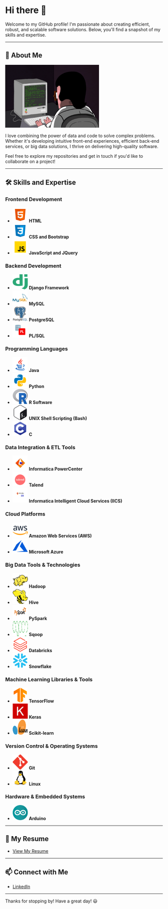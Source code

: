 # Hi there 👋

Welcome to my GitHub profile! I'm passionate about creating efficient, robust, and scalable software solutions. Below, you'll find a snapshot of my skills and expertise.

---

## 🌟 About Me

<img src="./Images & GIFs/Coder.gif" width="300" height="200" alt="Coding Animation">

I love combining the power of data and code to solve complex problems. Whether it's developing intuitive front-end experiences, efficient back-end services, or big data solutions, I thrive on delivering high-quality software.

Feel free to explore my repositories and get in touch if you'd like to collaborate on a project!

---

## 🛠️ Skills and Expertise

### Frontend Development
- <img src="./Images & GIFs/HTML.png" width="48" height="48"> **HTML**
- <img src="./Images & GIFs/CSS.png" width="48" height="48"> **CSS and Bootstrap**
- <img src="./Images & GIFs/JS.png" width="48" height="48"> **JavaScript and JQuery**

### Backend Development
- <img src="./Images & GIFs/django.svg" width="48" height="48"> **Django Framework**
- <img src="./Images & GIFs/mysql-original-wordmark.svg" width="48" height="48"> **MySQL**
- <img src="./Images & GIFs/postgresql-original-wordmark.svg" width="48" height="48"> **PostgreSQL**
- <img src="./Images & GIFs/plsql.png" width="48" height="48"> **PL/SQL**

### Programming Languages
- <img src="./Images & GIFs/java.png" width="48" height="48"> **Java**
- <img src="./Images & GIFs/py.png" width="48" height="48"> **Python**
- <img src="./Images & GIFs/R.png" width="48" height="48"> **R Software**
- <img src="./Images & GIFs/gnu_bash-icon.svg" width="48" height="48"> **UNIX Shell Scripting (Bash)**
- <img src="./Images & GIFs/c.png" width="48" height="48"> **C**

### Data Integration & ETL Tools
- <img src="./Images & GIFs/infa.jpg" width="48" height="48"> **Informatica PowerCenter**
- <img src="./Images & GIFs/talend.png" width="48" height="48"> **Talend**
- <img src="./Images & GIFs/Informatica.IICS0_.jpg" width="48" height="48"> **Informatica Intelligent Cloud Services (IICS)**

### Cloud Platforms
- <img src="./Images & GIFs/AWS.png" width="48" height="48"> **Amazon Web Services (AWS)**
- <img src="./Images & GIFs/microsoft_azure-icon.svg" width="48" height="48"> **Microsoft Azure**

### Big Data Tools & Technologies
- <img src="./Images & GIFs/hadoop.svg" width="48" height="48"> **Hadoop**
- <img src="./Images & GIFs/apache_hive-icon.svg" width="48" height="48"> **Hive**
- <img src="./Images & GIFs/pyspark.png" width="48" height="48"> **PySpark**
- <img src="./Images & GIFs/Apache_Sqoop_logo.svg" width="48" height="48"> **Sqoop**
- <img src="./Images & GIFs/databricks.png" width="48" height="48"> **Databricks**
- <img src="./Images & GIFs/snowflake.png" width="48" height="48"> **Snowflake**

### Machine Learning Libraries & Tools 
- <img src="./Images & GIFs/tensor.png" width="48" height="48"> **TensorFlow**
- <img src="./Images & GIFs/keras.jpg" width="48" height="48"> **Keras**
- <img src="./Images & GIFs/Scikit_learn_logo_small.svg" width="48" height="48"> **Scikit-learn**

### Version Control & Operating Systems
- <img src="./Images & GIFs/git-scm-icon.svg" width="48" height="48"> **Git**
- <img src="./Images & GIFs/linux-original.svg" width="48" height="48"> **Linux**

### Hardware & Embedded Systems 
- <img src="./Images & GIFs/arduino-1.svg" width="48" height="48"> **Arduino**

---

## 📄 My Resume 
- [View My Resume](https://github.com/yourusername/yourrepository/raw/main/assets/yourresume.pdf)

---

## 📫 Connect with Me

- [LinkedIn](https://www.linkedin.com)

---

Thanks for stopping by! Have a great day! 😃
